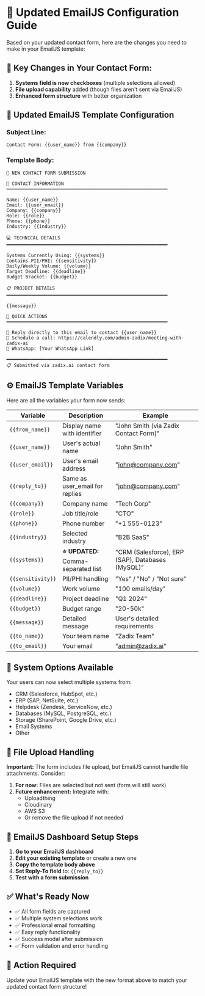# 📧 Updated EmailJS Configuration Guide

Based on your updated contact form, here are the changes you need to make in your EmailJS template:

## 🔄 **Key Changes in Your Contact Form:**

1. **Systems field is now checkboxes** (multiple selections allowed)
2. **File upload capability** added (though files aren't sent via EmailJS)
3. **Enhanced form structure** with better organization

## 📝 **Updated EmailJS Template Configuration**

### Subject Line:
```
Contact Form: {{user_name}} from {{company}}
```

### Template Body:
```
🚀 NEW CONTACT FORM SUBMISSION

👤 CONTACT INFORMATION
━━━━━━━━━━━━━━━━━━━━━━━━━━━━━━━━━━━━━━━━━━━━━━━━━━━━━━━━━━━

Name: {{user_name}}
Email: {{user_email}}
Company: {{company}}
Role: {{role}}
Phone: {{phone}}
Industry: {{industry}}

💻 TECHNICAL DETAILS
━━━━━━━━━━━━━━━━━━━━━━━━━━━━━━━━━━━━━━━━━━━━━━━━━━━━━━━━━━━

Systems Currently Using: {{systems}}
Contains PII/PHI: {{sensitivity}}
Daily/Weekly Volume: {{volume}}
Target Deadline: {{deadline}}
Budget Bracket: {{budget}}

📋 PROJECT DETAILS
━━━━━━━━━━━━━━━━━━━━━━━━━━━━━━━━━━━━━━━━━━━━━━━━━━━━━━━━━━━

{{message}}

🔗 QUICK ACTIONS
━━━━━━━━━━━━━━━━━━━━━━━━━━━━━━━━━━━━━━━━━━━━━━━━━━━━━━━━━━━

📧 Reply directly to this email to contact {{user_name}}
📅 Schedule a call: https://calendly.com/admin-zadix/meeting-with-zadix-ai
💬 WhatsApp: [Your WhatsApp Link]

━━━━━━━━━━━━━━━━━━━━━━━━━━━━━━━━━━━━━━━━━━━━━━━━━━━━━━━━━━━
📋 Submitted via zadix.ai contact form
```

## ⚙️ **EmailJS Template Variables**

Here are all the variables your form now sends:

| Variable | Description | Example |
|----------|-------------|---------|
| `{{from_name}}` | Display name with identifier | "John Smith (via Zadix Contact Form)" |
| `{{user_name}}` | User's actual name | "John Smith" |
| `{{user_email}}` | User's email address | "john@company.com" |
| `{{reply_to}}` | Same as user_email for replies | "john@company.com" |
| `{{company}}` | Company name | "Tech Corp" |
| `{{role}}` | Job title/role | "CTO" |
| `{{phone}}` | Phone number | "+1 555-0123" |
| `{{industry}}` | Selected industry | "B2B SaaS" |
| `{{systems}}` | **⭐ UPDATED:** Comma-separated list | "CRM (Salesforce), ERP (SAP), Databases (MySQL)" |
| `{{sensitivity}}` | PII/PHI handling | "Yes" / "No" / "Not sure" |
| `{{volume}}` | Work volume | "100 emails/day" |
| `{{deadline}}` | Project deadline | "Q1 2024" |
| `{{budget}}` | Budget range | "20-50k" |
| `{{message}}` | Detailed message | User's detailed requirements |
| `{{to_name}}` | Your team name | "Zadix Team" |
| `{{to_email}}` | Your email | "admin@zadix.ai" |

## 🎯 **System Options Available**

Your users can now select multiple systems from:
- CRM (Salesforce, HubSpot, etc.)
- ERP (SAP, NetSuite, etc.)
- Helpdesk (Zendesk, ServiceNow, etc.)
- Databases (MySQL, PostgreSQL, etc.)
- Storage (SharePoint, Google Drive, etc.)
- Email Systems
- Other

## 📎 **File Upload Handling**

**Important:** The form includes file upload, but EmailJS cannot handle file attachments. Consider:

1. **For now:** Files are selected but not sent (form will still work)
2. **Future enhancement:** Integrate with:
   - Uploadthing
   - Cloudinary
   - AWS S3
   - Or remove the file upload if not needed

## 🔧 **EmailJS Dashboard Setup Steps**

1. **Go to your EmailJS dashboard**
2. **Edit your existing template** or create a new one
3. **Copy the template body above**
4. **Set Reply-To field** to: `{{reply_to}}`
5. **Test with a form submission**

## ✅ **What's Ready Now**

- ✅ All form fields are captured
- ✅ Multiple system selections work
- ✅ Professional email formatting
- ✅ Easy reply functionality
- ✅ Success modal after submission
- ✅ Form validation and error handling

## 🚨 **Action Required**

Update your EmailJS template with the new format above to match your updated contact form structure!
